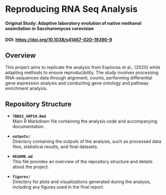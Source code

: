 # Reproducing RNA Seq Analysis 

#### Original Study: Adaptive laboratory evolution of native methanol assimilation in Saccharomyces cerevisiae
#### DOI: https://doi.org/10.1038/s41467-020-19390-9

## Overview
This project aims to replicate the analysis from Espinosa et al., (2020) while adapting methods to ensure reproducibility. The study involves processing RNA-sequences data through alignment, counts, performing differential gene expression analysis and conducting gene ontology and pathway enrichment analysis.

 
## Repository Structure

- **`7BBG2_GRP10.Rmd`**  
  Main R Markdown file containing the analysis code and accompanying documentation.

- **`outputs/`**  
  Directory containing the outputs of the analysis, such as processed data files, statistical results, and final datasets.

- **`README.md`**  
  This file provides an overview of the repository structure and details about the project.

- **`figures/`**  
  Directory for plots and visualizations generated during the analysis, including any figures used in the final report.


